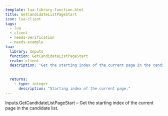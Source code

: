 ```yaml
---
template: lua-library-function.html
title: GetCandidateListPageStart
icon: lua-client
tags:
  - lua
  - client
  - needs-verification
  - needs-example
lua:
  library: Inputs
  function: GetCandidateListPageStart
  realm: client
  description: "Get the starting index of the current page in the candidate list."
  
  
  returns:
    - type: integer
      description: "Starting index of the current page."
---
```


<div class="lua__search__keywords">
Inputs.GetCandidateListPageStart &#x2013; Get the starting index of the current page in the candidate list.
</div>
